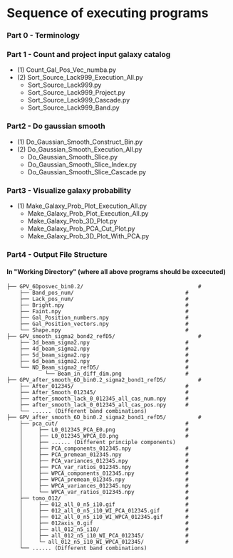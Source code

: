 # Sequence of executing programs
### Part 0 - Terminology

### Part 1 - Count and project input galaxy catalog
- (1) Count_Gal_Pos_Vec_numba.py
- (2) Sort_Source_Lack999_Execution_All.py
	- Sort_Source_Lack999.py
	- Sort_Source_Lack999_Project.py
	- Sort_Source_Lack999_Cascade.py
	- Sort_Source_Lack999_Band.py

### Part2 - Do gaussian smooth
- (1) Do_Gaussian_Smooth_Construct_Bin.py
- (2) Do_Gaussian_Smooth_Execution_All.py
	- Do_Gaussian_Smooth_Slice.py
	- Do_Gaussian_Smooth_Slice_Index.py
	- Do_Gaussian_Smooth_Slice_Cascade.py

### Part3 - Visualize galaxy probability
- (1) Make_Galaxy_Prob_Plot_Execution_All.py
	- Make_Galaxy_Prob_Plot_Execution_All.py
	- Make_Galaxy_Prob_3D_Plot.py
	- Make_Galaxy_Prob_PCA_Cut_Plot.py
	- Make_Galaxy_Prob_3D_Plot_With_PCA.py
	
### Part4 -  Output File Structure
#### In "Working Directory" (where all above programs should be excecuted)
```
├── GPV_6Dposvec_bin0.2/                                    # 
	├── Band_pos_num/                                   #
	├── Lack_pos_num/                                   #
	├── Bright.npy                                      #
	├── Faint.npy                                       #
	├── Gal_Position_numbers.npy                        #
	├── Gal_Position_vectors.npy                        #
	└── Shape.npy                                       #
├── GPV_smooth_sigma2_bond2_refD5/                          #
	├── 3d_beam_sigma2.npy                              #
	├── 4d_beam_sigma2.npy                              #
	├── 5d_beam_sigma2.npy                              #
	├── 6d_beam_sigma2.npy                              #
	└── ND_Beam_sigma2_refD5/                           #
    		└── Beam_in_diff_dim.png                    #
├── GPV_after_smooth_6D_bin0.2_sigma2_bond1_refD5/          #
	├── After_012345/                                   #
	├── After_Smooth_012345/                            #
	├── after_smooth_lack_0_012345_all_cas_num.npy      #
	├── after_smooth_lack_0_012345_all_cas_pos.npy      #
	└── ...... (Different band combinations)
├── GPV_after_smooth_6D_bin0.2_sigma2_bond1_refD5/          #
	├── pca_cut/                                        #
	│     ├── L0_012345_PCA_E0.png                      #
	│     ├── L0_012345_WPCA_E0.png                     #
	│     ├── ...... (Different principle components)   
	│     ├── PCA_components_012345.npy                 #
	│     ├── PCA_premean_012345.npy                    #
	│     ├── PCA_variances_012345.npy                  #
	│     ├── PCA_var_ratios_012345.npy                 #
	│     ├── WPCA_components_012345.npy                #
	│     ├── WPCA_premean_012345.npy                   #
	│     ├── WPCA_variances_012345.npy                 #
	│     └── WPCA_var_ratios_012345.npy                #
	├── tomo_012/                                       #
	│     ├── 012_all_0_n5_i10.gif                      #
	│     ├── 012_all_0_n5_i10_WI_PCA_012345.gif        #
	│     ├── 012_all_0_n5_i10_WI_WPCA_012345.gif       #
	│     ├── 012axis_0.gif                             #
	│     ├── all_012_n5_i10/                           #
	│     ├── all_012_n5_i10_WI_PCA_012345/             #
	│     └─ all_012_n5_i10_WI_WPCA_012345/             #
	└── ...... (Different band combinations)
